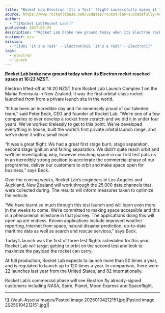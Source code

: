 ```yaml
---
title: "Rocket Lab Electron 'Its a Test' flight successfully makes it to space "
source: https://www.rocketlabusa.com/updates/rocket-lab-successfully-makes-it-to-space-2/
author:
  - "[[Rocket Lab|Rocket Lab]]"
published: 2017-05-25
description: "*Rocket Lab broke new ground today when its Electron rocket reached space at 16:23 NZST.*"
customer: n/a
mission:
  - "[[001 'It's a Test' - Electron|001 'It's a Test' - Electron]]"
tags:
  - electron
  - launch
---
```

**Rocket Lab broke new ground today when its Electron rocket reached space at 16:23 NZST.**

Electron lifted-off at 16:20 NZST from Rocket Lab Launch Complex 1 on the Mahia Peninsula in New Zealand. It was the first orbital-class rocket launched from from a private launch site in the world.

“It has been an incredible day and I’m immensely proud of our talented team,” said Peter Beck, CEO and founder of Rocket Lab. “We’re one of a few companies to ever develop a rocket from scratch and we did it in under four years. We’ve worked tirelessly to get to this point. We’ve developed everything in house, built the world’s first private orbital launch range, and we’ve done it with a small team.

“It was a great flight. We had a great first stage burn, stage separation, second stage ignition and fairing separation. We didn’t quite reach orbit and we’ll be investigating why, however reaching space in our first test puts us in an incredibly strong position to accelerate the commercial phase of our programme, deliver our customers to orbit and make space open for business,” says Beck.

Over the coming weeks, Rocket Lab’s engineers in Los Angeles and Auckland, New Zealand will work through the 25,000 data channels that were collected during. The results will inform measures taken to optimize the vehicle.

“We have learnt so much through this test launch and will learn even more in the weeks to come. We’re committed to making space accessible and this is a phenomenal milestone in that journey. The applications doing this will open up are endless. Known applications include improved weather reporting, Internet from space, natural disaster prediction, up-to-date maritime data as well as search and rescue services,” says Beck.

Today’s launch was the first of three test flights scheduled for this year. Rocket Lab will target getting to orbit on the second test and look to maximize the payload the rocket can carry.

At full production, Rocket Lab expects to launch more than 50 times a year, and is regulated to launch up to 120 times a year. In comparison, there were 22 launches last year from the United States, and 82 internationally.

Rocket Lab’s commercial phase will see Electron fly already-signed customers including NASA, Spire, Planet, Moon Express and Spaceflight.

---

![[./Vault-Assets/Images/Pasted image 20250104212151.jpg|Pasted image 20250104212151.jpg]]